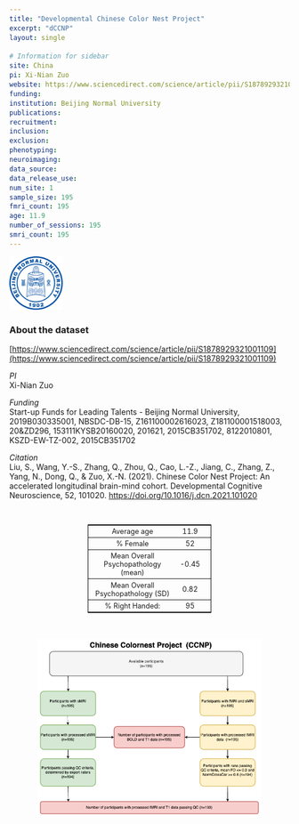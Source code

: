 ```yaml
---
title: "Developmental Chinese Color Nest Project"
excerpt: "dCCNP"
layout: single

# Information for sidebar
site: China
pi: Xi-Nian Zuo
website: https://www.sciencedirect.com/science/article/pii/S1878929321001109
funding:
institution: Beijing Normal University
publications:
recruitment:
inclusion:
exclusion:
phenotyping:
neuroimaging:
data_source:
data_release_use:
num_site: 1
sample_size: 195
fmri_count: 195
age: 11.9
number_of_sessions: 195
smri_count: 195
---
```


<div style="text-align: left;">
     <img src="/assets/images/logos/beijing_normal_university.png" style="width: auto; height: 10vw;" />
</div>

### About the dataset
[https://www.sciencedirect.com/science/article/pii/S1878929321001109](https://www.sciencedirect.com/science/article/pii/S1878929321001109)

*PI*
<br>
Xi-Nian Zuo

*Funding*
<br>
Start-up Funds for Leading Talents - Beijing Normal University, 2019B030335001, NBSDC-DB-15, Z161100002616023, Z181100001518003, 20&ZD296, 153111KYSB20160020, 201621, 2015CB351702, 8122010801, KSZD-EW-TZ-002, 2015CB351702

*Citation*
<br>
Liu, S., Wang, Y.-S., Zhang, Q., Zhou, Q., Cao, L.-Z., Jiang, C., Zhang, Z., Yang, N., Dong, Q., & Zuo, X.-N. (2021). Chinese Color Nest Project: An accelerated longitudinal brain-mind cohort. Developmental Cognitive Neuroscience, 52, 101020. https://doi.org/10.1016/j.dcn.2021.101020

<br>
<div class=table align='center'>
<table style="text-align: center;
width:44%; font-size:90%; border: 1px solid black">
<tr><th style="font-weight:normal">Average age</th><th style="font-weight:normal">11.9</th><th style="font-weight:normal"></th></tr>
<tr><th style="font-weight:normal">% Female</th><th style="font-weight:normal">52</th><th style="font-weight:normal"></th></tr>
<tr><th style="font-weight:normal">Mean Overall Psychopathology (mean)</th><th style="font-weight:normal">-0.45</th><th style="font-weight:normal"></th></tr>
<tr><th style="font-weight:normal">Mean Overall Psychopathology (SD)</th><th style="font-weight:normal">0.82</th><th style="font-weight:normal"></th></tr>
<tr><th style="font-weight:normal">% Right Handed:</th><th style="font-weight:normal">95</th><th style="font-weight:normal"></th></tr>
<table>

<br>
<br>

<div style="text-align: center;">
     <img src="/assets/images/datasets/CCNP_Flowchart.png" width="80%" height="auto" />
</div>

